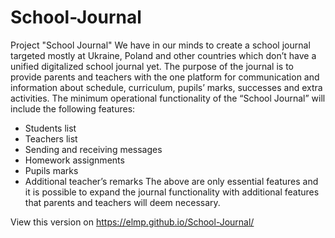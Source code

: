 # School-Journal
Project "School Journal"
We have in our minds to create a school journal targeted mostly at Ukraine, Poland and other countries which don’t have a unified digitalized school journal yet. The purpose of the journal is to provide parents and teachers with the one platform for communication and information about schedule, curriculum, pupils’ marks, successes and extra activities.
The minimum operational functionality of the “School Journal” will include the following features:
-    Students list
-    Teachers list
-    Sending and receiving messages 
-    Homework assignments
-    Pupils marks 
-    Additional teacher’s remarks
The above are only essential features and it is possible to expand the journal functionality with additional features that parents and teachers will deem necessary.

View this version on https://elmp.github.io/School-Journal/
